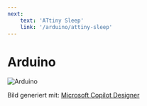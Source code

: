 ```yaml
---
next: 
    text: 'ATtiny Sleep'
    link: '/arduino/attiny-sleep'
---
```


# Arduino
![Arduino](../assets/images/arduino.webp)  

Bild generiert mit: [Microsoft Copilot Designer](https://www.bing.com/images/create)